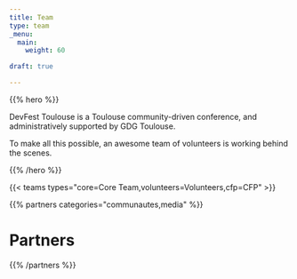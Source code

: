 ```yaml
---
title: Team
type: team
_menu:
  main:
    weight: 60

draft: true

---
```


{{% hero %}}

DevFest Toulouse is a Toulouse community-driven conference, and administratively supported by GDG Toulouse.

To make all this possible, an awesome team of volunteers is working behind the scenes.

{{% /hero %}}

<!-- ... -->

{{< teams types="core=Core Team,volunteers=Volunteers,cfp=CFP" >}}

<!-- ... -->

{{% partners categories="communautes,media" %}}
# Partners
{{% /partners %}}

